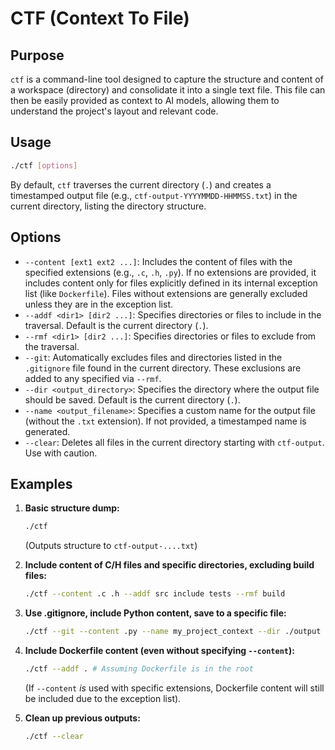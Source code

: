 # CTF (Context To File)

## Purpose

`ctf` is a command-line tool designed to capture the structure and content of a workspace (directory) and consolidate it into a single text file. This file can then be easily provided as context to AI models, allowing them to understand the project's layout and relevant code.

## Usage

```bash
./ctf [options]
```

By default, `ctf` traverses the current directory (`.`) and creates a timestamped output file (e.g., `ctf-output-YYYYMMDD-HHMMSS.txt`) in the current directory, listing the directory structure.

## Options

*   `--content [ext1 ext2 ...]`: Includes the content of files with the specified extensions (e.g., `.c`, `.h`, `.py`). If no extensions are provided, it includes content only for files explicitly defined in its internal exception list (like `Dockerfile`). Files without extensions are generally excluded unless they are in the exception list.
*   `--addf <dir1> [dir2 ...]`: Specifies directories or files to include in the traversal. Default is the current directory (`.`).
*   `--rmf <dir1> [dir2 ...]`: Specifies directories or files to exclude from the traversal.
*   `--git`: Automatically excludes files and directories listed in the `.gitignore` file found in the current directory. These exclusions are added to any specified via `--rmf`.
*   `--dir <output_directory>`: Specifies the directory where the output file should be saved. Default is the current directory (`.`).
*   `--name <output_filename>`: Specifies a custom name for the output file (without the `.txt` extension). If not provided, a timestamped name is generated.
*   `--clear`: Deletes all files in the current directory starting with `ctf-output`. Use with caution.

## Examples

1.  **Basic structure dump:**
    ```bash
    ./ctf
    ```
    (Outputs structure to `ctf-output-....txt`)

2.  **Include content of C/H files and specific directories, excluding build files:**
    ```bash
    ./ctf --content .c .h --addf src include tests --rmf build
    ```

3.  **Use .gitignore, include Python content, save to a specific file:**
    ```bash
    ./ctf --git --content .py --name my_project_context --dir ./output
    ```

4.  **Include Dockerfile content (even without specifying `--content`):**
    ```bash
    ./ctf --addf . # Assuming Dockerfile is in the root
    ```
    (If `--content` *is* used with specific extensions, Dockerfile content will still be included due to the exception list).

5.  **Clean up previous outputs:**
    ```bash
    ./ctf --clear
    ```
